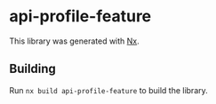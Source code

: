 # api-profile-feature

This library was generated with [Nx](https://nx.dev).

## Building

Run `nx build api-profile-feature` to build the library.
